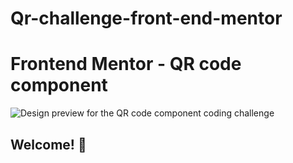 # Qr-challenge-front-end-mentor

# Frontend Mentor - QR code component

![Design preview for the QR code component coding challenge](./design/desktop-preview.jpg)

## Welcome! 👋
